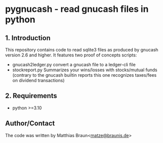 # pygnucash - read gnucash files in python

## 1. Introduction

This repository contains code to read sqlite3 files as produced by gnucash
version 2.6 and higher. It features two proof of concepts scripts:

* gnucash2ledger.py convert a gnucash file to a ledger-cli file
* stockreport.py Summarizes your wins/losses with stocks/mutual funds (contrary to the gnucash builtin reports this one recognizes taxes/fees on dividend transactions)

## 2. Requirements

* python >=3.10

## Author/Contact

The code was written by Matthias Braun<<matze@braunis.de>>
